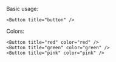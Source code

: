 Basic usage:

```
<Button title="button" />
```

Colors:

```
<Button title="red" color="red" />
<Button title="green" color="green" />
<Button title="pink" color="pink" />
```

